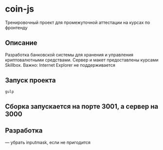 # coin-js

Тренировочный проект для промежуточной аттестации на курсах по фронтенду

## Описание

Разработка банковской системы для хранения и управления криптовалютными средствами. Сервер и макет предоставлены курсами Skillbox. Важно: Internet Explorer не поддерживается

## Запуск проекта

`gulp`

## Сборка запускается на порте 3001, а сервер на 3000

## Разработка

— убрать inputmask, если не пригодится
